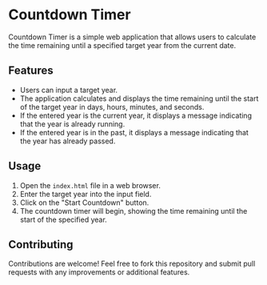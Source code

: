 # Countdown Timer

Countdown Timer is a simple web application that allows users to calculate the time remaining until a specified target year from the current date.

## Features

- Users can input a target year.
- The application calculates and displays the time remaining until the start of the target year in days, hours, minutes, and seconds.
- If the entered year is the current year, it displays a message indicating that the year is already running.
- If the entered year is in the past, it displays a message indicating that the year has already passed.

## Usage

1. Open the `index.html` file in a web browser.
2. Enter the target year into the input field.
3. Click on the "Start Countdown" button.
4. The countdown timer will begin, showing the time remaining until the start of the specified year.

## Contributing

Contributions are welcome! Feel free to fork this repository and submit pull requests with any improvements or additional features.

